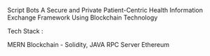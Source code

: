 Script Bots
A Secure and Private Patient-Centric Health Information Exchange Framework Using Blockchain Technology


Tech Stack :

MERN
Blockchain - Solidity, JAVA
RPC Server
Ethereum
